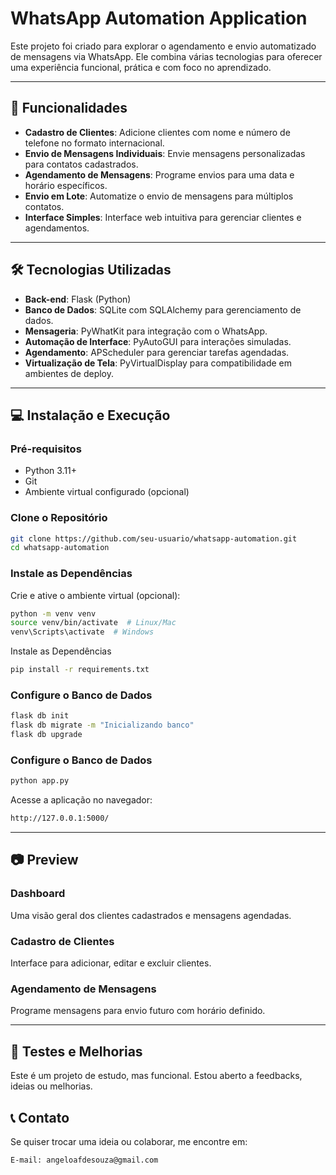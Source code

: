 # WhatsApp Automation Application

Este projeto foi criado para explorar o agendamento e envio automatizado de mensagens via WhatsApp. Ele combina várias tecnologias para oferecer uma experiência funcional, prática e com foco no aprendizado.

---

## 🚀 **Funcionalidades**
- **Cadastro de Clientes**: Adicione clientes com nome e número de telefone no formato internacional.
- **Envio de Mensagens Individuais**: Envie mensagens personalizadas para contatos cadastrados.
- **Agendamento de Mensagens**: Programe envios para uma data e horário específicos.
- **Envio em Lote**: Automatize o envio de mensagens para múltiplos contatos.
- **Interface Simples**: Interface web intuitiva para gerenciar clientes e agendamentos.

---

## 🛠️ **Tecnologias Utilizadas**
- **Back-end**: Flask (Python)
- **Banco de Dados**: SQLite com SQLAlchemy para gerenciamento de dados.
- **Mensageria**: PyWhatKit para integração com o WhatsApp.
- **Automação de Interface**: PyAutoGUI para interações simuladas.
- **Agendamento**: APScheduler para gerenciar tarefas agendadas.
- **Virtualização de Tela**: PyVirtualDisplay para compatibilidade em ambientes de deploy.

---

## 💻 **Instalação e Execução**

### **Pré-requisitos**
- Python 3.11+
- Git
- Ambiente virtual configurado (opcional)

### **Clone o Repositório**
```bash
git clone https://github.com/seu-usuario/whatsapp-automation.git
cd whatsapp-automation
```

### **Instale as Dependências**
Crie e ative o ambiente virtual (opcional):
```bash
python -m venv venv
source venv/bin/activate  # Linux/Mac
venv\Scripts\activate  # Windows
```

Instale as Dependências

```bash
pip install -r requirements.txt
```

### **Configure o Banco de Dados**

```bash
flask db init
flask db migrate -m "Inicializando banco"
flask db upgrade
```
### **Configure o Banco de Dados**

```bash
python app.py
```
Acesse a aplicação no navegador:

```bash
http://127.0.0.1:5000/
```

---

## 📷 **Preview**

### Dashboard

Uma visão geral dos clientes cadastrados e mensagens agendadas.

### Cadastro de Clientes

Interface para adicionar, editar e excluir clientes.

### Agendamento de Mensagens

Programe mensagens para envio futuro com horário definido.

---

## 🧪 Testes e Melhorias

Este é um projeto de estudo, mas funcional. Estou aberto a feedbacks, ideias ou melhorias. 



## 📞 Contato

Se quiser trocar uma ideia ou colaborar, me encontre em:

    E-mail: angeloafdesouza@gmail.com
  















